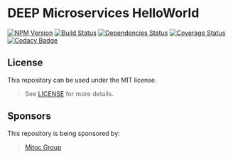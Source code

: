 DEEP Microservices HelloWorld
=============================

[![NPM Version](https://img.shields.io/npm/v/deep-microservices-helloworld.svg)](https://npmjs.org/package/deep-microservices-helloworld)
[![Build Status](https://travis-ci.org/MitocGroup/deep-microservices-helloworld.svg)](https://travis-ci.org/MitocGroup/deep-microservices-helloworld)
[![Dependencies Status](https://david-dm.org/MitocGroup/deep-microservices-helloworld.svg)](https://david-dm.org/MitocGroup/deep-microservices-helloworld)
[![Coverage Status](https://coveralls.io/repos/MitocGroup/deep-microservices-helloworld/badge.svg)](https://coveralls.io/r/MitocGroup/deep-microservices-helloworld)
[![Codacy Badge](https://api.codacy.com/project/badge/46841776f9044f018f0a71b3e114299d)](https://www.codacy.com/app/MitocGroup/deep-microservices-helloworld/dashboard)

## License

This repository can be used under the MIT license.
> See [LICENSE](LICENSE) for more details.

## Sponsors

This repository is being sponsored by:
> [Mitoc Group](http://www.mitocgroup.com)
